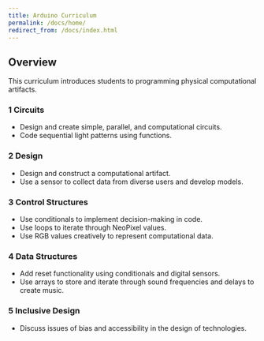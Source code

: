 ```yaml
---
title: Arduino Curriculum
permalink: /docs/home/
redirect_from: /docs/index.html
---
```


## Overview

This curriculum introduces students to programming physical computational artifacts.

### 1 Circuits
- Design and create simple, parallel, and computational circuits.
- Code sequential light patterns using functions.

### 2 Design
- Design and construct a computational artifact.
- Use a sensor to collect data from diverse users and develop models.

### 3 Control Structures
- Use conditionals to implement decision-making in code.
- Use loops to iterate through NeoPixel values.
- Use RGB values creatively to represent computational data.

### 4 Data Structures
- Add reset functionality using conditionals and digital sensors.
- Use arrays to store and iterate through sound frequencies and delays to create music.

### 5 Inclusive Design
- Discuss issues of bias and accessibility in the design of technologies.
